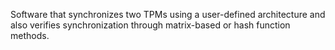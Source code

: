 Software that synchronizes two TPMs using a user-defined architecture and also verifies synchronization through matrix-based or hash function methods.
